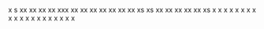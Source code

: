 x
s
xx
xx
xx
xx
xxx
xx
xx
xx
xx
xx
xx
xx
xs
xs
xx
xx
xx
xx
xx
xs
x
x
x
x
x
x
x
x
x
x
x
x
x
x
x
x
x
x
x
x
